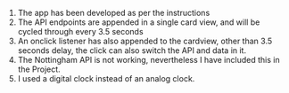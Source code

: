 1. The app has been developed as per the instructions
2. The API endpoints are appended in a single card view, and will be cycled through every 3.5 seconds
3. An onclick listener has also appended to the cardview, other than 3.5 seconds delay, the click can also switch the API and data in it.
4. The Nottingham API is not working, nevertheless I have included this in the Project.
5. I used a digital clock instead of an analog clock.

   